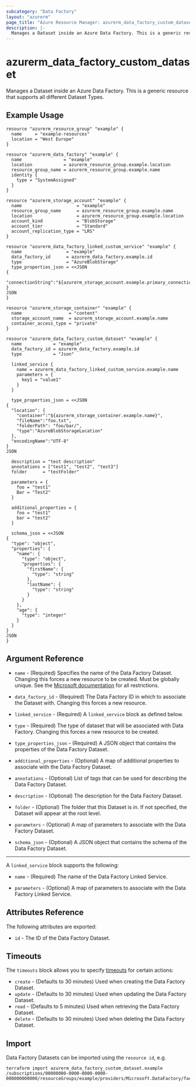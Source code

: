 ```yaml
---
subcategory: "Data Factory"
layout: "azurerm"
page_title: "Azure Resource Manager: azurerm_data_factory_custom_dataset"
description: |-
  Manages a Dataset inside an Azure Data Factory. This is a generic resource that supports all different Dataset Types.
---
```


# azurerm_data_factory_custom_dataset

Manages a Dataset inside an Azure Data Factory. This is a generic resource that supports all different Dataset Types.

## Example Usage

```hcl
resource "azurerm_resource_group" "example" {
  name     = "example-resources"
  location = "West Europe"
}

resource "azurerm_data_factory" "example" {
  name                = "example"
  location            = azurerm_resource_group.example.location
  resource_group_name = azurerm_resource_group.example.name
  identity {
    type = "SystemAssigned"
  }
}

resource "azurerm_storage_account" "example" {
  name                     = "example"
  resource_group_name      = azurerm_resource_group.example.name
  location                 = azurerm_resource_group.example.location
  account_kind             = "BlobStorage"
  account_tier             = "Standard"
  account_replication_type = "LRS"
}

resource "azurerm_data_factory_linked_custom_service" "example" {
  name                 = "example"
  data_factory_id      = azurerm_data_factory.example.id
  type                 = "AzureBlobStorage"
  type_properties_json = <<JSON
{
  "connectionString":"${azurerm_storage_account.example.primary_connection_string}"
}
JSON
}

resource "azurerm_storage_container" "example" {
  name                  = "content"
  storage_account_name  = azurerm_storage_account.example.name
  container_access_type = "private"
}

resource "azurerm_data_factory_custom_dataset" "example" {
  name            = "example"
  data_factory_id = azurerm_data_factory.example.id
  type            = "Json"

  linked_service {
    name = azurerm_data_factory_linked_custom_service.example.name
    parameters = {
      key1 = "value1"
    }
  }

  type_properties_json = <<JSON
{
  "location": {
    "container":"${azurerm_storage_container.example.name}",
    "fileName":"foo.txt",
    "folderPath": "foo/bar/",
    "type":"AzureBlobStorageLocation"
  },
  "encodingName":"UTF-8"
}
JSON

  description = "test description"
  annotations = ["test1", "test2", "test3"]
  folder      = "testFolder"

  parameters = {
    foo = "test1"
    Bar = "Test2"
  }

  additional_properties = {
    foo = "test1"
    bar = "test2"
  }

  schema_json = <<JSON
{
  "type": "object",
  "properties": {
    "name": {
      "type": "object",
      "properties": {
        "firstName": {
          "type": "string"
        },
        "lastName": {
          "type": "string"
        }
      }
    },
    "age": {
      "type": "integer"
    }
  }
}
JSON
}
```

## Argument Reference

* `name` - (Required) Specifies the name of the Data Factory Dataset. Changing this forces a new resource to be created. Must be globally unique. See the [Microsoft documentation](https://docs.microsoft.com/azure/data-factory/naming-rules) for all restrictions.

* `data_factory_id` - (Required) The Data Factory ID in which to associate the Dataset with. Changing this forces a new resource.

* `linked_service` - (Required) A `linked_service` block as defined below.

* `type` - (Required) The type of dataset that will be associated with Data Factory. Changing this forces a new resource to be created.

* `type_properties_json` - (Required) A JSON object that contains the properties of the Data Factory Dataset.

* `additional_properties` - (Optional) A map of additional properties to associate with the Data Factory Dataset.

* `annotations` - (Optional) List of tags that can be used for describing the Data Factory Dataset.

* `description` - (Optional) The description for the Data Factory Dataset.

* `folder` - (Optional) The folder that this Dataset is in. If not specified, the Dataset will appear at the root level.

* `parameters` - (Optional) A map of parameters to associate with the Data Factory Dataset.

* `schema_json` - (Optional) A JSON object that contains the schema of the Data Factory Dataset.

---

A `linked_service` block supports the following:

* `name` - (Required) The name of the Data Factory Linked Service.

* `parameters` - (Optional) A map of parameters to associate with the Data Factory Linked Service.

## Attributes Reference

The following attributes are exported:

* `id` - The ID of the Data Factory Dataset.

## Timeouts

The `timeouts` block allows you to specify [timeouts](https://www.terraform.io/language/resources/syntax#operation-timeouts) for certain actions:

* `create` - (Defaults to 30 minutes) Used when creating the Data Factory Dataset.
* `update` - (Defaults to 30 minutes) Used when updating the Data Factory Dataset.
* `read` - (Defaults to 5 minutes) Used when retrieving the Data Factory Dataset.
* `delete` - (Defaults to 30 minutes) Used when deleting the Data Factory Dataset.

## Import

Data Factory Datasets can be imported using the `resource id`, e.g.

```shell
terraform import azurerm_data_factory_custom_dataset.example /subscriptions/00000000-0000-0000-0000-000000000000/resourceGroups/example/providers/Microsoft.DataFactory/factories/example/datasets/example
```
